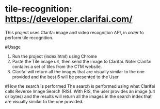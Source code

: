# tile-recognition: https://developer.clarifai.com/

This project uses Clarifai image and video recognition API, in order to perform tile recognition.

#Usage

1. Run the project (index.html) using Chrome
2. Paste the Tile image url, then send the image to Clarifai.
   Note: Clarifai contains a set of tiles from the CTM website.
3. Clarifai will return all the images that are visually similar to the one provided 
   and the best 6 will be presented to the User 
   
#How the search is performed
The search is performed using what Clarifai calls Reverse Image Search (RIS).
With RIS, the user provides an image (url or bytes) and the results will return all the images in the search index 
that are visually similar to the one provided.
